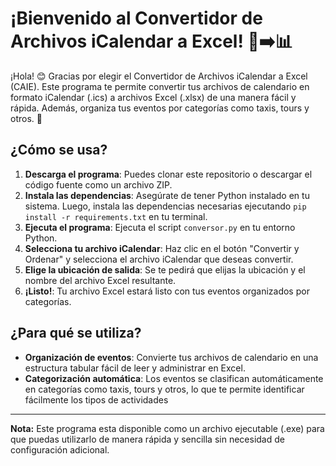 # ¡Bienvenido al Convertidor de Archivos iCalendar a Excel! 📅➡️📊

¡Hola! 😊 Gracias por elegir el Convertidor de Archivos iCalendar a Excel (CAIE). Este programa te permite convertir tus archivos de calendario en formato iCalendar (.ics) a archivos Excel (.xlsx) de una manera fácil y rápida. Además, organiza tus eventos por categorías como taxis, tours y otros. 🎉

## ¿Cómo se usa?

1. **Descarga el programa**: Puedes clonar este repositorio o descargar el código fuente como un archivo ZIP.
2. **Instala las dependencias**: Asegúrate de tener Python instalado en tu sistema. Luego, instala las dependencias necesarias ejecutando `pip install -r requirements.txt` en tu terminal.
3. **Ejecuta el programa**: Ejecuta el script `conversor.py` en tu entorno Python.
4. **Selecciona tu archivo iCalendar**: Haz clic en el botón "Convertir y Ordenar" y selecciona el archivo iCalendar que deseas convertir.
5. **Elige la ubicación de salida**: Se te pedirá que elijas la ubicación y el nombre del archivo Excel resultante.
6. **¡Listo!**: Tu archivo Excel estará listo con tus eventos organizados por categorías.

## ¿Para qué se utiliza?

- **Organización de eventos**: Convierte tus archivos de calendario en una estructura tabular fácil de leer y administrar en Excel.
- **Categorización automática**: Los eventos se clasifican automáticamente en categorías como taxis, tours y otros, lo que te permite identificar fácilmente los tipos de actividades

---

**Nota:** Este programa esta disponible  como un archivo ejecutable (.exe) para que puedas utilizarlo de manera rápida y sencilla sin necesidad de configuración adicional.

